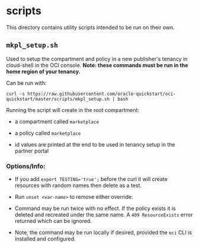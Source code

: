 # scripts
This directory contains utility scripts intended to be run on their own.

## `mkpl_setup.sh`

Used to setup the compartment and policy in a new publisher's tenancy in cloud-shell
in the OCI console. **Note: these commands must be run in the home region of your tenancy.**

Can be run with:

```
curl -s https://raw.githubusercontent.com/oracle-quickstart/oci-quickstart/master/scripts/mkpl_setup.sh | bash
```

Running the script will create in the root compartment:
- a compartment called `marketplace`

- a policy called `marketplace`

- id values are printed at the end to be used in tenancy setup in the partner portal

### Options/Info:

- If you add `export TESTING='true';` before the curl it will create resources with
random names then delete as a test.

- Run `unset <var-name>` to remove either override.

- Command may be run twice with no effect. If the policy exists it is deleted and recreated under the same name. A `409 ResourceExists` error returned which can be ignored.

- Note, the command may be run locally if desired, provided the `oci` CLI is installed
and configured.

